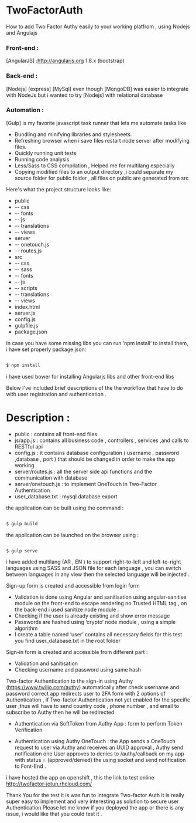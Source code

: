 # TwoFactorAuth
How to add Two Factor Authy easily to your working platfrom , using Nodejs and Angulajs

### Front-end :
[AngularJS] :<http://angularjs.org> 1.8.x (bootstrap)
### Back-end :
[Nodejs]
[express]
[MySql] even though [MongoDB] was easier to integrate with NodeJs but i wanted to try [Nodejs] with relational database
### Automation :
[Gulp] is my favorite javascript task runner that lets me automate tasks like

* Bundling and minifying libraries and stylesheets.
* Refreshing browser when i save files restart node server after modifying files.
* Quickly running unit tests
* Running code analysis
* Less/Sass to CSS compilation , Helped me for multilang especially
* Copying modified files to an output directory ,i could separate my source folder for public folder , all files on public are  generated from src



Here's what the project structure looks like:
* public
* -- css
* -- fonts
* -- js
* -- translations
* -- views
* server
* -- onetouch.js
* -- routes.js
* src
* -- css
* -- sass
* -- fonts
* -- js
* -- scripts
* -- translations
* -- views
* index.html
* server.js
* config.js
* gulpfile.js
* package.json






In case  you have some missing libs you can run ‘npm install‘ to install them, i have set properly package.json:


```sh

$ npm install

```

i have used bower for installing Angularjs libs and other front-end libs


Below I've included brief descriptions of the the workflow that have to do with user registration and authentication .




# Description :


- public  :  contains all front-end files
- js/app.js : contains all business code , controllers , services ,and calls to RESTful api  
- config.js : it contains database configuration ( username , password ,database , port ) that should be changed in order to   make the app working
- server/routes.js : all the server side api functions and the communication with database
- server/onetouch.js : to implement OneTouch in Two-Factor Authentication
- user_database.txt : mysql database export






the application can be built using the command :

```sh

$ gulp build

```
the application can be launched on the browser using :
```sh

$ gulp serve

```
i have added multilang  (AR , EN ) to support right-to-left and left-to-right languages using SASS and JSON file for each language , you can switch between languages in any view then the selected language will be injected .


Sign-up form is created and accessible from login form  
- Validation is done using Angular  and sanitisation using angular-sanitise module on the front-end to escape rendering no Trusted HTML tag , on the back-end i used sanitize node module .
- Checking if the user is already existing and show error message
- Passwords are hashed using ‘crypto’ node module , using a simple algorithm
- I create a table named ‘user’  contains all necessary fields for this test you find  user_database.txt  in the root folder

Sign-in form is created and accessible from different part :
- Validation and sanitisation
- Checking username and password using same hash

Two-factor Authentication to the sign-in using Authy (https://www.twilio.com/authy)
 automatically after check username and password correct app redirects user to  2FA form
with 2 options of Authentication , if Two-factor Authentication not yet enabled for the specific user ,thus will have to send country code , phone number , and email to subscribe to Authy then he will be redirected
- Authentication via SoftToken from Authy App :  form to perform Token Verification  


- Authentication using Authy OneTouch : the App sends a OneTouch request to user via Authy and receives an UUID approval  ,  Authy send notification one User approves to denies to /authy/callback  on my app with status = (approved/denied) the using socket and send notification to Font-End  .

i have hosted the app on openshift , this the link to test online <http://twofactor-jotun.rhcloud.com/>


Thank You for the test it is was fun to integrate Two-factor Auth it is really super easy to implement and very interesting as solution to secure user Authentication
Please let me know if you deployed the app or there is any issue, i would like that you could test it .
